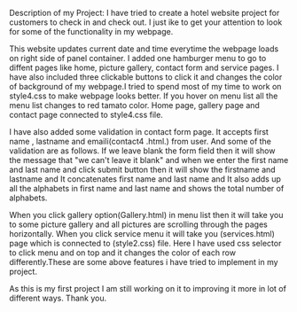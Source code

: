 Description of my Project: 
I have tried to create a hotel website project for customers to check in and check out. I just ike to get your attention to look for some of the functionality in my webpage.

This website updates current date and time everytime the webpage loads on right side of panel container. 
I added one hamburger menu to go to diffent pages like home, picture gallery, contact form and service pages.
I have also included three clickable buttons to click it and changes the color of background of my webpage.I tried to spend most of my time to work on style4.css to make webpage looks better. If you hover on menu list all the menu list changes to red tamato color. Home page, gallery page and contact page connected to style4.css file.

 I have also added some validation in contact form page. It accepts first name , lastname and emaili(contact4 .html.) from user. And some of the validation are as follows. If we leave blank the form field then it will show the message that "we can't leave it blank" and when we enter the first name and last name and click submit button then it will show the firstname and lastname and It concatenates first name and last name and It also adds up all the alphabets in first name and last name and shows the total number of alphabets.

When you click gallery option(Gallery.html) in menu list then it will take you to some picture gallery and all pictures are scrolling through the pages horizontally. When you click service menu it will take you (services.html) page which is connected to (style2.css) file. Here I have used css selector to click menu and on top and it changes the color of each row  differently.These are some above features i have tried to implement in my project.

As this is my first project I am still working on it to improving it more in lot of different ways.
Thank you.
